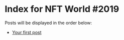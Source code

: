 # Index for NFT World #2019
Posts will be displayed in the order below:

- [Your first post](./001-first.md)

